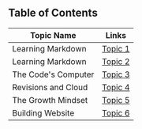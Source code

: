 ## Table of Contents
Topic Name | Links
---------- | -----
Learning Markdown  | [Topic 1](https://aseel-banna.github.io/reading-notes/README1)
Learning Markdown  | [Topic 2](https://aseel-banna.github.io/reading-notes/README1)
The Code's Computer | [Topic 3](https://aseel-banna.github.io/reading-notes/CODERSCOMPUTERREAD)
Revisions and Cloud | [Topic 4](https://aseel-banna.github.io/reading-notes/CLOUDREAD)
The Growth Mindset | [Topic 5](https://aseel-banna.github.io/reading-notes/TABLE)
Building Website | [Topic 6](https://aseel-banna.github.io/reading-notes/READ4)

